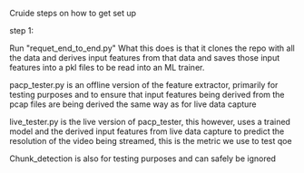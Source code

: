 Cruide steps on how to get set up

step 1:

Run "requet_end_to_end.py"
What this does is that it clones the repo with all the data and derives input features from that data and saves those input features into a pkl files to be read into an ML trainer.

pacp_tester.py is an offline version of the feature extractor, primarily for testing purposes and to ensure that input features being derived from the pcap files are being derived the same way as for live data capture

live_tester.py is the live version of pacp_tester, this however, uses a trained model and the derived input features from live data capture to predict the resolution of the video being streamed, this is the metric we use to test qoe 

Chunk_detection is also for testing purposes and can safely be ignored

